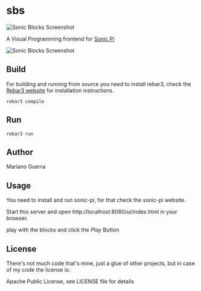 sbs
===

![Sonic Blocks Screenshot](https://raw.githubusercontent.com/marianoguerra/sonic-blocks/master/apps/sbs/priv/assets/img/sonic-blocks-blocks.png)

A Visual Programming frontend for [Sonic Pi](http://http://sonic-pi.net/)

![Sonic Blocks Screenshot](https://raw.githubusercontent.com/marianoguerra/sonic-blocks/master/apps/sbs/priv/assets/img/sonic-blocks-screenshot.png)

Build
-----

For building and running from source you need to install rebar3, check the
[Rebar3 website](http://rebar3.org) for installation instructions.

    rebar3 compile

Run
---

    rebar3 run

Author
------

Mariano Guerra

Usage
-----

You need to install and run sonic-pi, for that check the sonic-pi website.

Start this server and open http://localhost:8080/ui/index.html in your browser.

play with the blocks and click the *Play* Button

License
-------

There's not much code that's mine, just a glue of other projects, but in case
of my code the license is:

Apache Public License, see LICENSE file for details

